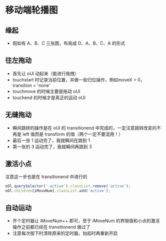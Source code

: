 # 移动端轮播图

## 缘起

- 假如有 A、B、C 三张图，布局成 D、A、B、C、A 的形式

## 往左拖动

- 首先让 oUl 动起来（能进行拖拽）
- touchstart 时记录当前位置，并做一些归位操作，例如moveX = 0，transition = 'none'
- touchmove 的时候主要是拖动 oUl
- touchend 的时候才是真正的运动 oUl

## 无缝拖动

- 瞬间跳转的操作是在 oUl 的 transitionend 中完成的，一定注意跳转改变的不再是 left 值而是 transform 的值（两个一定不要混用！）
- 最后一张 1 运动完了，我就瞬间在跳到 1
- 第一张的 3 运动完了，我就瞬间再跳到 3

## 激活小点

注意这一步也是在 transitionend 中进行的

```javascript
oOl.querySelector('.active').classList.remove('active');
oOl.children[iMoveNum].classList.add('active');
```

## 自动运动

- 开个定时器让 iMoveNum++ 即可，至于 iMoveNum 的界限值和小点的激活操作之前都已经在 transitionend 做过了
- 注意每次按下时清除原来的定时器，抬起时再重新开启
